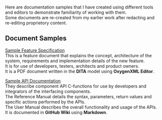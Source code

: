 Here are documentation samples that I have created using different tools and editors to demonstrate familiarity of working with them.   
Some documents are re-created from my earlier work after redacting and re-editing proprietory content.

## Document Samples   
[Sample Feature Specification](https://raw.githubusercontent.com/marie13-test/user-assistance-marie/main/USB_Feature_Doc.pdf)   
This is a feature document that explains the concept, architecture of the system, requirements and implementation details of the new feature.   
It is for use of developers, testers, architects and product owners.   
It is a PDF document written in the **DITA** model using **OxygenXML Editor**.   


[Sample API Documentation](https://github.com/marie13-test/user-assistance-marie/wiki/Sample-API-reference-and-user-manuals)   
They describe component API C-functions for use by developers and integrators of the interfacing components.   
The Reference Manual details the syntax, parameters, return values and specific actions performed by the APIs.   
The User Manual describes the overall functionality and usage of the APIs.   
It is documented in **GitHub Wiki** using **Markdown**.   







